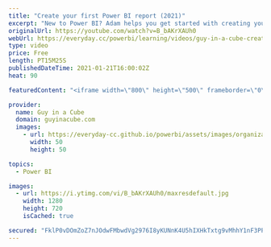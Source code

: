 ```yaml
---
title: "Create your first Power BI report (2021)"
excerpt: "New to Power BI? Adam helps you get started with creating your first Power BI report in Power BI Desktop! Start your journey the right way!  Guy in a Cube Blueprint Course: https://guyinacu.be/pbiblueprint  Star Schema: https://docs.microsoft.com/power-bi/guidance/star-schema  Star Schema Book: https://amzn.to/38JQJqq"
originalUrl: https://youtube.com/watch?v=B_bAKrXAUh0
webUrl: https://everyday.cc/powerbi/learning/videos/guy-in-a-cube-create-your-first-power-bi-report-2021/
type: video
price: Free
length: PT15M25S
publishedDateTime: 2021-01-21T16:00:02Z
heat: 90

featuredContent: "<iframe width=\"800\" height=\"500\" frameborder=\"0\" src=\"https://www.youtube.com/embed/B_bAKrXAUh0\" allow=\"accelerometer; autoplay; encrypted-media; gyroscope; picture-in-picture\" allowfullscreen></iframe>"

provider:
  name: Guy in a Cube
  domain: guyinacube.com
  images:
    - url: https://everyday-cc.github.io/powerbi/assets/images/organizations/guyinacube.com-50x50.jpg
      width: 50
      height: 50

topics:
  - Power BI

images:
  - url: https://i.ytimg.com/vi/B_bAKrXAUh0/maxresdefault.jpg
    width: 1280
    height: 720
    isCached: true

secured: "FklP0vDOmZoZ7nJOdwFMbwdVg2976I8yKUNnK4U5hIXHkTxtg9vMhhY1nF3PPcv4IkauOcHLQ+esiuZ5AFfDo+XT6hg6Bl82iInTuZaWEUY4TtuZboZFRRKWbN0sBeK6aF8Mf3IciHGs5X/a7fJ4MS0ffPIebfL2oH8arSsN8489itiyKc6fYjJ8r7n4Tm8C/D1kbUuBadjN+T39ImRTz7xXQd9NEsKTfroFVcdxr46RQdS/URvaCmLz3j0u640qwSHnb3aiBS4dKXKqCeOrbxHRVmfQQhgQVdx8kCry+27mkuuTb2igx0T1i21R2HE5jnST2o+JzXJTBVqiSEPbmFlmSfLMCROSeA0kK1ZJzEGyVMUPc2JxmRmCqcoxlKBsPvxH3VkP1QDbHRh0TWUVzxVn1Z5cI0RaB1jTINV4NVw=;waOji35VISNP4PFkF2yNig=="
---
```


